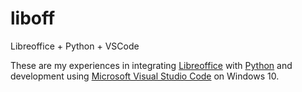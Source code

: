 # liboff
Libreoffice + Python + VSCode 

These are my experiences in integrating [Libreoffice](https://www.libreoffice.org/) with [Python](https://www.python.org/) and development using [Microsoft Visual Studio Code](https://code.visualstudio.com/) on Windows 10.

